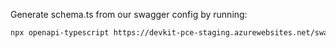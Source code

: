 Generate schema.ts from our swagger config by running:

```bash
npx openapi-typescript https://devkit-pce-staging.azurewebsites.net/swagger/docs.yaml --output schema.ts
```
